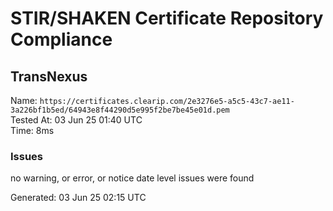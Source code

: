 # STIR/SHAKEN Certificate Repository Compliance

## TransNexus

Name: `https://certificates.clearip.com/2e3276e5-a5c5-43c7-ae11-3a226bf1b5ed/64943e8f44290d5e995f2be7be45e01d.pem`\
Tested At: 03 Jun 25 01:40 UTC\
Time: 8ms

### Issues

no warning, or error, or notice date level issues were found

Generated: 03 Jun 25 02:15 UTC